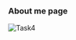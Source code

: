 ### About me page
![Task4](https://github.com/user-attachments/assets/1221acc6-adb5-4be1-9c22-be2753e3e796)